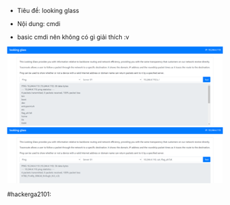 - Tiêu đề: looking glass
- Nội dung: cmdi

- basic cmdi nên không có gì giải thích :v 

![Alt text](<../image/13.1.png>)
![Alt text](<../image/13.2.png>)

#hackerga2101: